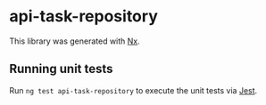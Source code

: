 # api-task-repository

This library was generated with [Nx](https://nx.dev).

## Running unit tests

Run `ng test api-task-repository` to execute the unit tests via [Jest](https://jestjs.io).
